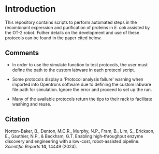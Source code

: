 # Introduction

This repository contains scripts to perform automated steps in the recombinant expression and purification of proteins in *E. coli* assisted by the OT-2 robot. Futher details on the development and use of these protocols can be found in the paper cited below. 

## Comments

- In order to use the simulate function to test protocols, the user must define the path to the custom labware in each protocol script. 

- Some protocols display a 'Protocol analysis failure' warning when imported into Opentrons software due to defining the custom labware file path for simulation. Ignore the error and proceed to set up the run. 

- Many of the available protocols return the tips to their rack to facilitate washing and reuse. 



## Citation
Norton-Baker, B., Denton, M.C.R., Murphy, N.P., Fram, B., Lim, S., Erickson, E., Gauthier, N.P., & Beckham, G.T. Enabling high-throughput enzyme discovery and engineering with a low-cost, robot-assisted pipeline. _Scientific Reports_ **14**, 14449 (2024).